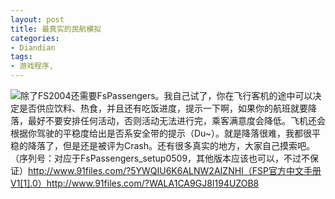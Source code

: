 ```yaml
---
layout: post
title: 最真实的民航模拟
categories:
- Diandian
tags:
- 游戏程序, 
---
```

<img src="http://m2.img.srcdd.com/farm4/28/5B816D0D262836AED634A7B007A6611C_409_69.GIF" />除了FS2004还需要FsPassengers。我自己试了，你在飞行客机的途中可以决定是否供应饮料、热食，并且还有吃饭进度，提示一下啊，如果你的航班就要降落，最好不要安排任何活动，否则活动无法进行完，乘客满意度会降低。飞机还会根据你驾驶的平稳度给出是否系安全带的提示（Du~）。就是降落很难，我都很平稳的降落了，但是还是被评为Crash。还有很多真实的地方，大家自己摸索吧。
<br />（序列号：对应于FsPassengers_setup0509，其他版本应该也可以，不过不保证）http://www.91files.com/?5YWQIU6K6ALNW2AIZNHI（FSP官方中文手册V1[1].0）http://www.91files.com/?WALA1CA9GJ8I194UZOB8